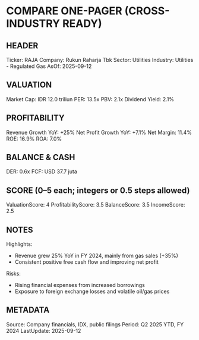 # COMPARE ONE-PAGER (CROSS-INDUSTRY READY)

## HEADER
Ticker: RAJA
Company: Rukun Raharja Tbk
Sector: Utilities
Industry: Utilities - Regulated Gas
AsOf: 2025-09-12

## VALUATION
Market Cap: IDR 12.0 triliun
PER: 13.5x
PBV: 2.1x
Dividend Yield: 2.1%

## PROFITABILITY
Revenue Growth YoY: +25%
Net Profit Growth YoY: +7.1%
Net Margin: 11.4%
ROE: 16.9%
ROA: 7.0%

## BALANCE & CASH
DER: 0.6x
FCF: USD 37.7 juta

## SCORE (0–5 each; integers or 0.5 steps allowed)
ValuationScore: 4
ProfitabilityScore: 3.5
BalanceScore: 3.5
IncomeScore: 2.5

## NOTES
Highlights:
- Revenue grew 25% YoY in FY 2024, mainly from gas sales (+35%)
- Consistent positive free cash flow and improving net profit

Risks:
- Rising financial expenses from increased borrowings
- Exposure to foreign exchange losses and volatile oil/gas prices

## METADATA
Source: Company financials, IDX, public filings
Period: Q2 2025 YTD, FY 2024
LastUpdate: 2025-09-12
